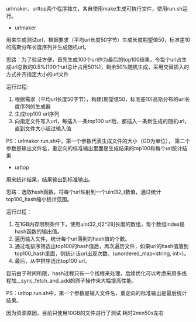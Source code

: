 urlmaker、urltop两个程序独立，各自使用make生成可执行文件，使用run.sh运行。

- urlmaker

用来生成测试url，根据要求（平均url长度50字节）生成长度期望值50，标准差10的高斯分布长度序列并生成随机url。

思路：为了验证方便，首先生成100个url作为最后的top100结果，令每个url占生成url总数的0.5%(100个url总计占用50%)，剩余50%随机生成，采用交替插入的方式补齐指定大小的url文件

运行过程:
1. 根据需求（平均url长度50字节），构建(期望值50，标准差10)高斯分布的url长度序列的生成器
2. 生成top100 url序列
3. 向指定文件写入url，每插入一条top100 url后，都插入一条新生成的随机url，直到文件大小超过输入值

PS：urlmaker run.sh中，第一个参数代表生成文件的大小（GD为单位）， 第二个参数是输出文件名，重定向的标准输出里面是生成结果的top100和每个url统计结果

- urltop

用来统计结果，结果输出到标准输出。

思路：选取hash函数，将每个url映射到一个uint32_t数值，通过统计top100_hash缩小统计范围。

运行过程：
1. 在1GB内存限制条件下，使用uint32_t[2^28]长度的数组，每个数组index是hash函数的输出值。
2. 遍历输入文件，统计每个url落到的hash值的个数。
3. 通过堆排序筛选出top100的hash值后，再次遍历文件，如果url的hash值落到top100_hash里面，则统计该url出现次数。(unordered_map<string, int>)。
4. 最后，从中排序选出top100 url。

目前由于时间所限，hash过程只有一个线程来处理，后续优化可以考虑采用多线程加__sync_fetch_and_add的原子操作来大幅提高性能。

PS：urltop run.sh中，第一个参数是输入文件名，重定向的标准输出是最后统计结果。

因为资源原因，目前只使用10GB的文件进行了测试
耗时2min50s左右
